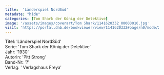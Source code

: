 ```yaml
---
title:  'Länderspiel NordSüd'
metadate: "hide"
categories: [Tom Shark der König der Detektive]
image: '/assets/images/coverart/Tom Shark/1141620332_00000010.jpg'
visit: 'https://portal.dnb.de/bookviewer/view/1141620332#page/n0/mode/2up'
---
```

Titel: 'Länderspiel NordSüd' <br>
Serie: 'Tom Shark der König der Detektive' <br>
Jahr: '1930' <br>
AutorIn: 'Pitt Strong' <br>
Band-Nr: '?' <br>
Verlag: ' Verlagshaus Freya'